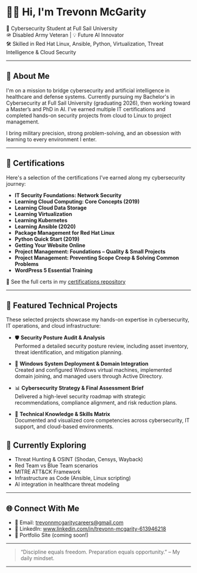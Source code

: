 # 👋🏾 Hi, I'm Trevonn McGarity

🔐 Cybersecurity Student at Full Sail University  
🪖 Disabled Army Veteran | 💡 Future AI Innovator  
🛠️ Skilled in Red Hat Linux, Ansible, Python, Virtualization, Threat Intelligence & Cloud Security

---

## 🧠 About Me
I'm on a mission to bridge cybersecurity and artificial intelligence in healthcare and defense systems. Currently pursuing my Bachelor's in Cybersecurity at Full Sail University (graduating 2026), then working toward a Master’s and PhD in AI. I’ve earned multiple IT certifications and completed hands-on security projects from cloud to Linux to project management.

I bring military precision, strong problem-solving, and an obsession with learning to every environment I enter.

---

## 📜 Certifications
Here's a selection of the certifications I’ve earned along my cybersecurity journey:

- **IT Security Foundations: Network Security**
- **Learning Cloud Computing: Core Concepts (2019)**
- **Learning Cloud Data Storage**
- **Learning Virtualization**
- **Learning Kubernetes**
- **Learning Ansible (2020)**
- **Package Management for Red Hat Linux**
- **Python Quick Start (2019)**
- **Getting Your Website Online**
- **Project Management: Foundations – Quality & Small Projects**
- **Project Management: Preventing Scope Creep & Solving Common Problems**
- **WordPress 5 Essential Training**

📁 See the full certs in my [certifications repository](https://github.com/YOUR-USERNAME/certifications)

---

## 🔐 Featured Technical Projects

These selected projects showcase my hands-on expertise in cybersecurity, IT operations, and cloud infrastructure:

- 🛡️ **Security Posture Audit & Analysis**  
  Performed a detailed security posture review, including asset inventory, threat identification, and mitigation planning.

- 🧰 **Windows System Deployment & Domain Integration**  
  Created and configured Windows virtual machines, implemented domain joining, and managed users through Active Directory.

- 📊 **Cybersecurity Strategy & Final Assessment Brief**  
  Delivered a high-level security roadmap with strategic recommendations, compliance alignment, and risk reduction plans.

- 🧠 **Technical Knowledge & Skills Matrix**  
  Documented and visualized core competencies across cybersecurity, IT support, and cloud-based environments.

## 🔭 Currently Exploring
- Threat Hunting & OSINT (Shodan, Censys, Wayback)
- Red Team vs Blue Team scenarios
- MITRE ATT&CK Framework
- Infrastructure as Code (Ansible, Linux scripting)
- AI integration in healthcare threat modeling

---

## 🌐 Connect With Me
- 📧 Email: trevonnmcgaritycareers@gmail.com
- 💼 LinkedIn: www.linkedin.com/in/trevonn-mcgarity-613946218
- 🧠 Portfolio Site (coming soon!)

---

> “Discipline equals freedom. Preparation equals opportunity.” – My daily mindset.

---
